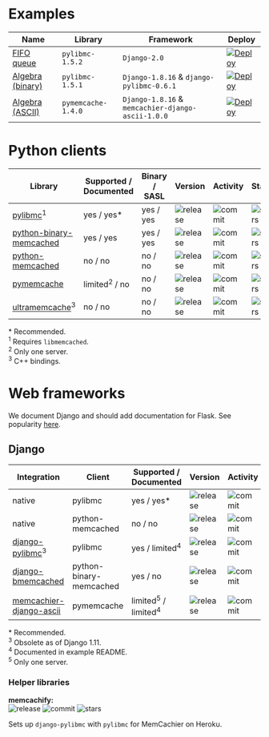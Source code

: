 # Examples

| Name | Library | Framework | Deploy |
| ---  | ---     | ---       | ---    |
| [FIFO queue](https://github.com/memcachier/examples-django2) | `pylibmc-1.5.2` | `Django-2.0` | [![Deploy](https://www.herokucdn.com/deploy/button.png)](https://heroku.com/deploy?template=http://github.com/memcachier/examples-django2) |
| [Algebra (binary)](https://github.com/memcachier/examples-django) | `pylibmc-1.5.1` | `Django-1.8.16` & `django-pylibmc-0.6.1` | [![Deploy](https://www.herokucdn.com/deploy/button.png)](https://heroku.com/deploy?template=http://github.com/memcachier/examples-django) |
| [Algebra (ASCII)](https://github.com/memcachier/examples-django3) | `pymemcache-1.4.0` | `Django-1.8.16` & `memcachier-django-ascii-1.0.0` | [![Deploy](https://www.herokucdn.com/deploy/button.png)](https://heroku.com/deploy?template=http://github.com/memcachier/examples-django3) |


# Python clients

| Library | Supported / Documented | Binary / SASL | Version | Activity | Stars |
| ---     | ---                    | ---           | ---     | ---      | ---   |
| [pylibmc](https://github.com/lericson/pylibmc)<sup>1</sup> | yes / yes\* | yes / yes |  ![release](https://img.shields.io/pypi/v/pylibmc.svg?maxAge=3600) | ![commit](https://img.shields.io/github/last-commit/lericson/pylibmc/master.svg?maxAge=3600) | ![stars](https://img.shields.io/github/stars/lericson/pylibmc.svg?style=social&maxAge=3600) |
| [python-binary-memcached](https://github.com/jaysonsantos/python-binary-memcached) | yes / yes | yes / yes | ![release](https://img.shields.io/pypi/v/python-binary-memcached.svg?maxAge=3600) | ![commit](https://img.shields.io/github/last-commit/jaysonsantos/python-binary-memcached/master.svg?maxAge=3600) | ![stars](https://img.shields.io/github/stars/jaysonsantos/python-binary-memcached.svg?style=social&maxAge=3600) |
| [python-memcached](https://github.com/linsomniac/python-memcached) | no / no | no / no |   ![release](https://img.shields.io/pypi/v/python-memcached.svg?maxAge=3600) | ![commit](https://img.shields.io/github/last-commit/linsomniac/python-memcached/master.svg?maxAge=3600) | ![stars](https://img.shields.io/github/stars/linsomniac/python-memcached.svg?style=social&maxAge=3600) |
| [pymemcache](https://github.com/pinterest/pymemcache) | limited<sup>2</sup> / no | no / no |   ![release](https://img.shields.io/pypi/v/pymemcache.svg?maxAge=3600) | ![commit](https://img.shields.io/github/last-commit/pinterest/pymemcache/master.svg?maxAge=3600) | ![stars](https://img.shields.io/github/stars/pinterest/pymemcache.svg?style=social&maxAge=3600) |
| [ultramemcache](https://github.com/esnme/ultramemcache)<sup>3</sup> | no / no | no / no |   ![release](https://img.shields.io/pypi/v/umemcache.svg?maxAge=3600) | ![commit](https://img.shields.io/github/last-commit/esnme/ultramemcache/master.svg?maxAge=3600) | ![stars](https://img.shields.io/github/stars/esnme/ultramemcache.svg?style=social&maxAge=3600) |

\* Recommended.  
<sup>1</sup> Requires `libmemcached`.  
<sup>2</sup> Only one server.  
<sup>3</sup> C++ bindings.

# Web frameworks

We document Django and should add documentation for Flask. See popularity
[here](http://www.timqian.com/star-history/#django/django&pallets/flask).

## Django

| Integration | Client | Supported / Documented | Version | Activity | Stars |
| ---                | ---    | ---                    | ---     | ---      | ---   |
| native | pylibmc | yes / yes* | ![release](https://img.shields.io/pypi/v/django.svg?maxAge=3600) | ![commit](https://img.shields.io/github/last-commit/django/django/master.svg?maxAge=3600) | ![stars](https://img.shields.io/github/stars/django/django.svg?style=social&maxAge=3600) |
| native | python-memcached | no / no | ![release](https://img.shields.io/pypi/v/django.svg?maxAge=3600) | ![commit](https://img.shields.io/github/last-commit/django/django/master.svg?maxAge=3600) | ![stars](https://img.shields.io/github/stars/django/django.svg?style=social&maxAge=3600) |
| [django-pylibmc](https://github.com/django-pylibmc/django-pylibmc)<sup>3</sup> | pylibmc | yes / limited<sup>4</sup> | ![release](https://img.shields.io/pypi/v/django-pylibmc.svg?maxAge=3600) | ![commit](https://img.shields.io/github/last-commit/django-pylibmc/django-pylibmc/master.svg?maxAge=3600) | ![stars](https://img.shields.io/github/stars/django-pylibmc/django-pylibmc.svg?style=social&maxAge=3600) |
| [django-bmemcached](https://github.com/jaysonsantos/django-bmemcached) | python-binary-memcached | yes / no | ![release](https://img.shields.io/pypi/v/django-bmemcached.svg?maxAge=3600) | ![commit](https://img.shields.io/github/last-commit/jaysonsantos/django-bmemcached/master.svg?maxAge=3600) | ![stars](https://img.shields.io/github/stars/jaysonsantos/django-bmemcached.svg?style=social&maxAge=3600) |
| [memcachier-django-ascii](https://github.com/memcachier/django-ascii) | pymemcache | limited<sup>5</sup> / limited<sup>4</sup> | ![release](https://img.shields.io/pypi/v/memcachier-django-ascii.svg?maxAge=3600) | ![commit](https://img.shields.io/github/last-commit/memcachier/django-ascii/master.svg?maxAge=3600) | ![stars](https://img.shields.io/github/stars/memcachier/django-ascii.svg?style=social&maxAge=3600) |

\* Recommended.  
<sup>3</sup> Obsolete as of Django 1.11.  
<sup>4</sup> Documented in example README.  
<sup>5</sup> Only one server.

### Helper libraries

**memcachify:**  
![release](https://img.shields.io/github/tag/rdegges/django-heroku-memcacheify.svg?maxAge=3600) ![commit](https://img.shields.io/github/last-commit/rdegges/django-heroku-memcacheify/master.svg?maxAge=3600) ![stars](https://img.shields.io/github/stars/rdegges/django-heroku-memcacheify.svg?style=social&maxAge=3600)

Sets up `django-pylibmc` with `pylibmc` for MemCachier on Heroku.


<!-- ## TODO: Flask support (via Werkzeug)  -->
